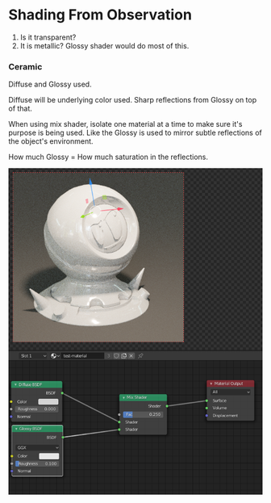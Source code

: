 # Shading From Observation

1. Is it transparent?
2. It is metallic? Glossy shader would do most of this.

### Ceramic

Diffuse and Glossy used.

Diffuse will be underlying color used. Sharp reflections from Glossy on top of that.

When using mix shader, isolate one material at a time to make sure it's purpose is being used. Like the Glossy is used to mirror subtle reflections of the object's environment.

How much Glossy = How much saturation in the reflections.

![](../../.gitbook/assets/image%20%2861%29.png)

